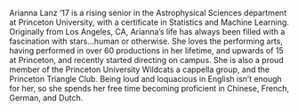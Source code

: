 
Arianna Lanz ’17 is a rising senior in the Astrophysical Sciences department at Princeton University, with a certificate in Statistics and Machine Learning. Originally from Los Angeles, CA, Arianna’s life has always been filled with a fascination with stars…human or otherwise. She loves the performing arts, having performed in over 60 productions in her lifetime, and upwards of 15 at Princeton, and recently started directing on campus. She is also a proud member of the Princeton University Wildcats a cappella group, and the Princeton Triangle Club. Being loud and loquacious in English isn’t enough for her, so she spends her free time becoming proficient in Chinese, French, German, and Dutch. 